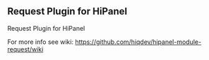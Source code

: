 Request Plugin for HiPanel
--------------------------

Request Plugin for HiPanel

For more info see wiki:
https://github.com/hiqdev/hipanel-module-request/wiki